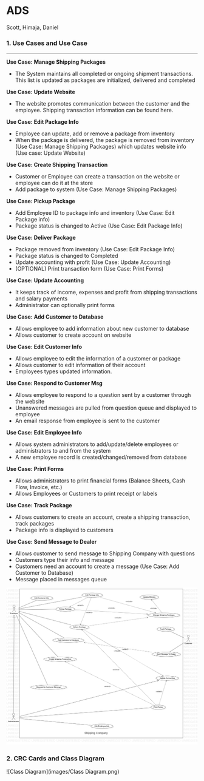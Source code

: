 # ADS
Scott, Himaja, Daniel
###  1. Use Cases and Use Case 
---

**Use Case: Manage Shipping Packages**
* The System maintains all completed or ongoing shipment transactions. This list is updated as packages are initialized, delivered and completed

**Use Case: Update Website**
* The website promotes communication between the customer and the employee. Shipping transaction information can be found here.

**Use Case: Edit Package Info**
* Employee can update, add or remove a package from inventory
* When the package is delivered, the package is removed from inventory (Use Case: Manage Shipping Packages) which updates website info (Use case: Update Website)

**Use Case: Create Shipping Transaction**
* Customer or Employee can create a transaction on the website or employee can do it at the store 
* Add package to system (Use Case: Manage Shipping Packages) 

**Use Case: Pickup Package**
* Add Employee ID to package info and inventory (Use Case: Edit Package info)
* Package status is changed to Active (Use Case: Edit Package Info)

**Use Case: Deliver Package**
* Package removed from inventory (Use Case: Edit Package Info)
* Package status is changed to Completed
* Update accounting with profit (Use Case: Update Accounting)
* (OPTIONAL) Print transaction form (Use Case: Print Forms) 

**Use Case: Update Accounting**
* It keeps track of income, expenses and profit from shipping transactions and salary payments
* Administrator can optionally print forms

**Use Case: Add Customer to Database**
* Allows employee to add information about new customer to database
* Allows customer to create account on website

**Use Case: Edit Customer Info**
* Allows employee to edit the information of a customer or package
* Allows customer to edit information of their account
* Employees types updated information.

**Use Case: Respond to Customer Msg**
* Allows employee to respond to a question sent by a customer through the website
* Unanswered messages are pulled from question queue and displayed to employee
* An email response from employee is sent to the customer

**Use Case: Edit Employee Info**
* Allows system administrators to add/update/delete employees or administrators to and from the system
* A new employee record is created/changed/removed from database

**Use Case: Print Forms**
* Allows administrators to print financial forms (Balance Sheets, Cash Flow, Invoice, etc.)
* Allows Employees or Customers to print receipt or labels


**Use Case: Track Package**
* Allows customers to create an account, create a shipping transaction, track packages
* Package info is displayed to customers

**Use Case: Send Message to Dealer**
* Allows customer to send message to Shipping Company with questions
* Customers type their info and message
* Customers need an account to create a message (Use Case: Add Customer to Database)
* Message placed in messages queue

![UseCaseDiagram](images/UseCaseDiagram1.png)

### 2. CRC Cards and Class Diagram

![Class Diagram](images/Class Diagram.png)


